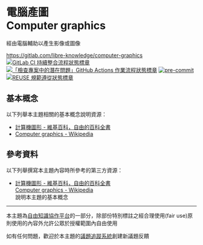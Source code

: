 # 電腦產圖<br>Computer graphics

經由電腦輔助以產生影像或圖像

<https://gitlab.com/libre-knowledge/computer-graphics>  
[![GitLab CI 持續整合流程狀態標章](https://gitlab.com/libre-knowledge/computer-graphics/badges/main/pipeline.svg?ignore_skipped=true "點擊查看 GitLab CI 持續整合流程的運行狀態")](https://gitlab.com/libre-knowledge/computer-graphics/-/commits/main) [![「檢查專案中的潛在問題」GitHub Actions 作業流程狀態標章](https://github.com/libre-knowledge/computer-graphics/actions/workflows/check-potential-problems.yml/badge.svg "本專案使用 GitHub Actions 自動化檢查專案中的潛在問題")](https://github.com/libre-knowledge/computer-graphics/actions/workflows/check-potential-problems.yml) [![pre-commit](https://img.shields.io/badge/pre--commit-enabled-brightgreen?logo=pre-commit&logoColor=white "本專案使用 pre-commit 檢查專案中的潛在問題")](https://github.com/pre-commit/pre-commit) [![REUSE 規範遵從狀態標章](https://api.reuse.software/badge/gitlab.com/libre-knowledge/computer-graphics "本專案遵從 REUSE 規範降低軟體授權合規成本")](https://api.reuse.software/info/gitlab.com/libre-knowledge/computer-graphics)

## 基本概念

以下列舉本主題相關的基本概念說明資源：

* [計算機圖形 - 維基百科，自由的百科全書](https://zh.wikipedia.org/wiki/%E8%AE%A1%E7%AE%97%E6%9C%BA%E5%9B%BE%E5%BD%A2)
* [Computer graphics - Wikipedia](https://en.wikipedia.org/wiki/Computer_graphics)

<!--
## 解決方案

以下列舉本主題相關的解決方案：

（待補）
-->

## 參考資料

以下列舉撰寫本主題內容時所參考的第三方資源：

* [計算機圖形 - 維基百科，自由的百科全書](https://zh.wikipedia.org/wiki/%E8%AE%A1%E7%AE%97%E6%9C%BA%E5%9B%BE%E5%BD%A2)  
  [Computer graphics - Wikipedia](https://en.wikipedia.org/wiki/Computer_graphics)  
  說明本主題的基本概念

---

本主題為[自由知識協作平台](https://gitlab.com/libre-knowledge/libre-knowledge)的一部分，除部份特別標註之經合理使用(fair use)原則使用的內容外允許公眾於授權範圍內自由使用

如有任何問題，歡迎於本主題的[議題追蹤系統](https://gitlab.com/libre-knowledge/computer-graphics/-/issues)創建新議題反饋

